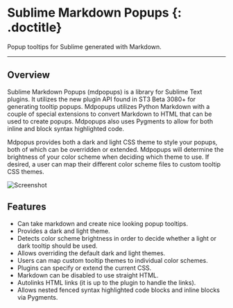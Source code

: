 # Sublime Markdown Popups {: .doctitle}
Popup tooltips for Sublime generated with Markdown.

---

## Overview
Sublime Markdown Popups (mdpopups) is a library for Sublime Text plugins.  It utilizes the new plugin API found in ST3 Beta 3080+ for generating tooltip popups.  Mdpopups utilizes Python Markdown with a couple of special extensions to convert Markdown to HTML that can be used to create popups.  Mdpopups also uses Pygments to allow for both inline and block syntax highlighted code.

Mdpopus provides both a dark and light CSS theme to style your popups, both of which can be overridden or extended.  Mdpopups will determine the brightness of your color scheme when deciding which theme to use.  If desired, a user can map their different color scheme files to custom tooltip CSS themes.

![Screenshot](https://dl.dropboxusercontent.com/u/342698/sublime-markdown-tooltips/early_prototype.png)

## Features

- Can take markdown and create nice looking popup tooltips.
- Provides a dark and light theme.
- Detects color scheme brightness in order to decide whether a light or dark tooltip should be used.
- Allows overriding the default dark and light themes.
- Users can map custom tooltip themes to individual color schemes.
- Plugins can specify or extend the current CSS.
- Markdown can be disabled to use straight HTML.
- Autolinks HTML links (it is up to the plugin to handle the links).
- Allows nested fenced syntax highlighted code blocks and inline blocks via Pygments.
